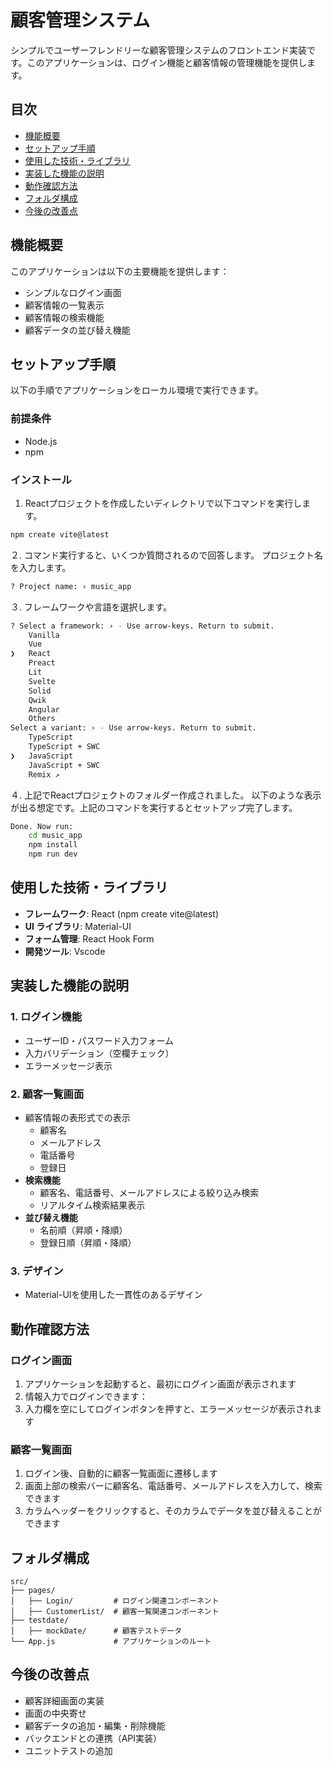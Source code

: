 # 顧客管理システム

シンプルでユーザーフレンドリーな顧客管理システムのフロントエンド実装です。このアプリケーションは、ログイン機能と顧客情報の管理機能を提供します。

## 目次

- [機能概要](#機能概要)
- [セットアップ手順](#セットアップ手順)
- [使用した技術・ライブラリ](#使用した技術ライブラリ)
- [実装した機能の説明](#実装した機能の説明)
- [動作確認方法](#動作確認方法)
- [フォルダ構成](#フォルダ構成)
- [今後の改善点](#今後の改善点)

## 機能概要

このアプリケーションは以下の主要機能を提供します：

- シンプルなログイン画面
- 顧客情報の一覧表示
- 顧客情報の検索機能
- 顧客データの並び替え機能

## セットアップ手順

以下の手順でアプリケーションをローカル環境で実行できます。

### 前提条件

- Node.js
- npm

### インストール

1. Reactプロジェクトを作成したいディレクトリで以下コマンドを実行します。

```bash
npm create vite@latest
```

２. コマンド実行すると、いくつか質問されるので回答します。
プロジェクト名を入力します。

```bash
? Project name: › music_app
```

３. フレームワークや言語を選択します。

```bash
? Select a framework: › - Use arrow-keys. Return to submit.
    Vanilla
    Vue
❯   React
    Preact
    Lit
    Svelte
    Solid
    Qwik
    Angular
    Others
Select a variant: › - Use arrow-keys. Return to submit.
    TypeScript
    TypeScript + SWC
❯   JavaScript
    JavaScript + SWC
    Remix ↗
```

４. 上記でReactプロジェクトのフォルダー作成されました。
以下のような表示が出る想定です。上記のコマンドを実行するとセットアップ完了します。

```bash
Done. Now run:
    cd music_app
    npm install
    npm run dev
```

## 使用した技術・ライブラリ

- **フレームワーク**: React (npm create vite@latest)
- **UI ライブラリ**: Material-UI
- **フォーム管理**: React Hook Form
- **開発ツール**: Vscode

## 実装した機能の説明

### 1. ログイン機能

- ユーザーID・パスワード入力フォーム
- 入力バリデーション（空欄チェック）
- エラーメッセージ表示

### 2. 顧客一覧画面

- 顧客情報の表形式での表示
  - 顧客名
  - メールアドレス
  - 電話番号
  - 登録日
- **検索機能**
  - 顧客名、電話番号、メールアドレスによる絞り込み検索
  - リアルタイム検索結果表示
- **並び替え機能**
  - 名前順（昇順・降順）
  - 登録日順（昇順・降順）

### 3. デザイン

- Material-UIを使用した一貫性のあるデザイン

## 動作確認方法

### ログイン画面

1. アプリケーションを起動すると、最初にログイン画面が表示されます
2. 情報入力でログインできます：
3. 入力欄を空にしてログインボタンを押すと、エラーメッセージが表示されます

### 顧客一覧画面

1. ログイン後、自動的に顧客一覧画面に遷移します
2. 画面上部の検索バーに顧客名、電話番号、メールアドレスを入力して、検索できます
3. カラムヘッダーをクリックすると、そのカラムでデータを並び替えることができます

## フォルダ構成

```
src/
├── pages/
│   ├── Login/         # ログイン関連コンポーネント
│   ├── CustomerList/  # 顧客一覧関連コンポーネント
├── testdate/
│   ├── mockDate/      # 顧客テストデータ
└── App.js             # アプリケーションのルート
```

## 今後の改善点

- 顧客詳細画面の実装
- 画面の中央寄せ
- 顧客データの追加・編集・削除機能
- バックエンドとの連携（API実装）
- ユニットテストの追加
